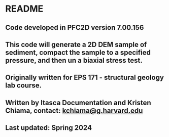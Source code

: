 # README
## Code developed in PFC2D version 7.00.156
## This code will generate a 2D DEM sample of sediment, compact the sample to a specified pressure, and then un a biaxial stress test. 
## Originally written for EPS 171 - structural geology lab course. 
## Written by Itasca Documentation and Kristen Chiama, contact: kchiama@g.harvard.edu
## Last updated: Spring 2024

